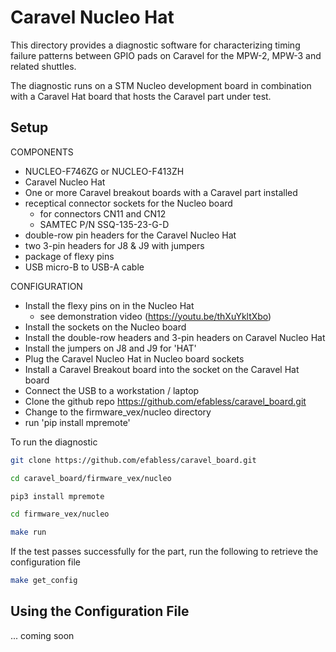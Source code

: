 # Caravel Nucleo Hat

This directory provides a diagnostic software for characterizing timing failure patterns between GPIO pads on Caravel 
for the MPW-2, MPW-3 and related shuttles.

The diagnostic runs on a STM Nucleo development board in combination with a Caravel Hat board that hosts the Caravel 
part under test.

## Setup

COMPONENTS
- NUCLEO-F746ZG or NUCLEO-F413ZH
- Caravel Nucleo Hat
- One or more Caravel breakout boards with a Caravel part installed
- receptical connector sockets for the Nucleo board
  - for connectors CN11 and CN12 
  - SAMTEC P/N SSQ-135-23-G-D
- double-row pin headers for the Caravel Nucleo Hat
- two 3-pin headers for J8 & J9 with jumpers
- package of flexy pins
- USB micro-B to USB-A cable

CONFIGURATION
- Install the flexy pins on in the Nucleo Hat
  - see demonstration video (https://youtu.be/thXuYkltXbo)
- Install the sockets on the Nucleo board 
- Install the double-row headers and 3-pin headers on Caravel Nucleo Hat
- Install the jumpers on J8 and J9 for 'HAT'
- Plug the Caravel Nucleo Hat in Nucleo board sockets
- Install a Caravel Breakout board into the socket on the Caravel Hat board
- Connect the USB to a workstation / laptop
- Clone the github repo https://github.com/efabless/caravel_board.git
- Change to the firmware_vex/nucleo directory
- run 'pip install mpremote'

To run the diagnostic

```bash
git clone https://github.com/efabless/caravel_board.git

cd caravel_board/firmware_vex/nucleo

pip3 install mpremote

cd firmware_vex/nucleo

make run
```

If the test passes successfully for the part, run the following to retrieve the configuration file

```bash
make get_config
```

## Using the Configuration File

... coming soon